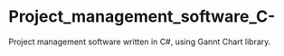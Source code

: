 # Project_management_software_C-
Project management software written in C#, using Gannt Chart library.
